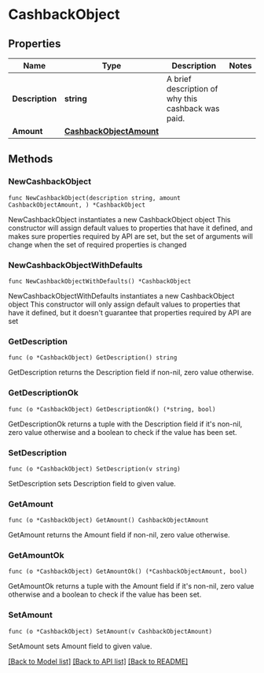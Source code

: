 # CashbackObject

## Properties

Name | Type | Description | Notes
------------ | ------------- | ------------- | -------------
**Description** | **string** | A brief description of why this cashback was paid.  | 
**Amount** | [**CashbackObjectAmount**](CashbackObjectAmount.md) |  | 

## Methods

### NewCashbackObject

`func NewCashbackObject(description string, amount CashbackObjectAmount, ) *CashbackObject`

NewCashbackObject instantiates a new CashbackObject object
This constructor will assign default values to properties that have it defined,
and makes sure properties required by API are set, but the set of arguments
will change when the set of required properties is changed

### NewCashbackObjectWithDefaults

`func NewCashbackObjectWithDefaults() *CashbackObject`

NewCashbackObjectWithDefaults instantiates a new CashbackObject object
This constructor will only assign default values to properties that have it defined,
but it doesn't guarantee that properties required by API are set

### GetDescription

`func (o *CashbackObject) GetDescription() string`

GetDescription returns the Description field if non-nil, zero value otherwise.

### GetDescriptionOk

`func (o *CashbackObject) GetDescriptionOk() (*string, bool)`

GetDescriptionOk returns a tuple with the Description field if it's non-nil, zero value otherwise
and a boolean to check if the value has been set.

### SetDescription

`func (o *CashbackObject) SetDescription(v string)`

SetDescription sets Description field to given value.


### GetAmount

`func (o *CashbackObject) GetAmount() CashbackObjectAmount`

GetAmount returns the Amount field if non-nil, zero value otherwise.

### GetAmountOk

`func (o *CashbackObject) GetAmountOk() (*CashbackObjectAmount, bool)`

GetAmountOk returns a tuple with the Amount field if it's non-nil, zero value otherwise
and a boolean to check if the value has been set.

### SetAmount

`func (o *CashbackObject) SetAmount(v CashbackObjectAmount)`

SetAmount sets Amount field to given value.



[[Back to Model list]](../README.md#documentation-for-models) [[Back to API list]](../README.md#documentation-for-api-endpoints) [[Back to README]](../README.md)


